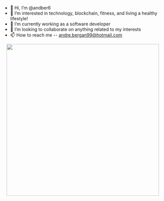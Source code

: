 - 👋 Hi, I’m @andber6
- 👀 I’m interested in technology, blockchain, fitness, and living a healthy lifestyle!
- 🌱 I’m currently working as a software developer
- 💞️ I’m looking to collaborate on anything related to my interests
- 📫 How to reach me -- andre.bergan99@hotmail.com

<div id="header" align="center">
  <img src="https://giphy.com/embed/jdPMeyv9rn0hZHh8n9/giphy.gif" width="480" height="480" />
</div>

<!---
andber6/andber6 is a ✨ special ✨ repository because its `README.md` (this file) appears on your GitHub profile.
You can click the Preview link to take a look at your changes.
--->
